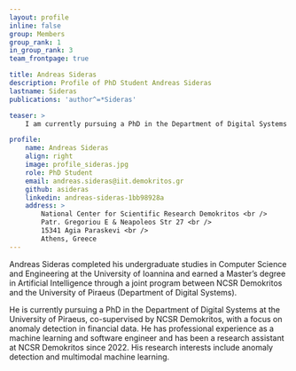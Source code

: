 ```yaml
---
layout: profile
inline: false
group: Members
group_rank: 1
in_group_rank: 3
team_frontpage: true

title: Andreas Sideras
description: Profile of PhD Student Andreas Sideras
lastname: Sideras
publications: 'author^=*Sideras'

teaser: >
    I am currently pursuing a PhD in the Department of Digital Systems at the University of Piraeus, co-supervised by NCSR Demokritos, with a focus on anomaly detection in financial data.

profile:
    name: Andreas Sideras
    align: right
    image: profile_sideras.jpg
    role: PhD Student
    email: andreas.sideras@iit.demokritos.gr
    github: asideras
    linkedin: andreas-sideras-1bb98928a
    address: >
        National Center for Scientific Research Demokritos <br />
        Patr. Gregoriou E & Neapoleos Str 27 <br /> 
        15341 Agia Paraskevi <br />
        Athens, Greece
---
```


Andreas Sideras completed his undergraduate studies in Computer Science and Engineering at the University of Ioannina and earned a Master’s degree in Artificial Intelligence through a joint program between NCSR Demokritos and the University of Piraeus (Department of Digital Systems). 

He is currently pursuing a PhD in the Department of Digital Systems at the University of Piraeus, co-supervised by NCSR Demokritos, with a focus on anomaly detection in financial data. He has professional experience as a machine learning and software engineer and has been a research assistant at NCSR Demokritos since 2022. His research interests include anomaly detection and multimodal machine learning. 
